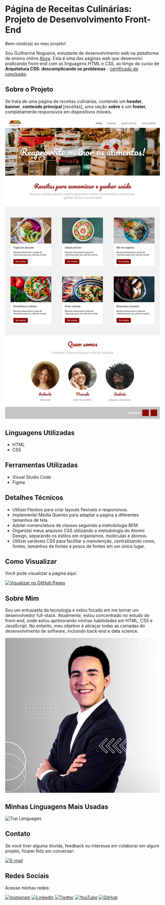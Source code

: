 # Página de Receitas Culinárias: Projeto de Desenvolvimento Front-End
Bem-vindo(a) ao meu projeto! 

Sou Guilherme Nogueira, estudante de desenvolvimento web na plataforma de ensino online [Alura](https://www.alura.com.br/). Esta é uma das páginas web que desenvolvi praticando front-end com as linguagens HTML e CSS, ao longo do curso de **Arquitetura CSS: descomplicando os problemas** - [certificado de conclusão](https://cursos.alura.com.br/certificate/40db627c-76d3-4d84-9fe7-bf4eab50c80d?lang=pt_BR).

## Sobre o Projeto

Se trata de uma página de receitas culinárias, contendo um **header**, **banner**, **conteúdo principal** [receitas], uma seção **sobre** e um **footer**, completamente responsivos em dispositivos móveis.

<img src="./assets/img/readme/screencapture-127-0-0-1-3000-html-index-html-2023-08-18-06_01_45.png" alt="Screenshot mostrando o panorama completo da página">

## Linguagens Utilizadas

* HTML
* CSS

## Ferramentas Utilizadas

* Visual Studio Code
* Figma

## Detalhes Técnicos

- Utilizei Flexbox para criar layouts flexíveis e responsivos.
- Implementei Media Queries para adaptar a página a diferentes tamanhos de tela.
- Adotei nomenclatura de classes seguindo a metodologia BEM.
- Organizei meus arquivos CSS utilizando a metodologia do Atomic Design, separando os estilos em organismos, moléculas e átomos.
- Utilizei variáveis CSS para facilitar a manutenção, centralizando cores, fontes, tamanhos de fontes e pesos de fontes em um único lugar.

## Como Visualizar

Você pode visualizar a página aqui: 

[![Visualizar no GitHub Pages](https://img.shields.io/badge/GitHub%20Pages-Visualizar-2ea44f?style=flat-square&logo=github&logoColor=white&link=URL_DA_SUA_PAGINA)](URL_DA_SUA_PAGINA)


## Sobre Mim

Sou um entusiasta da tecnologia e estou focado em me tornar um desenvolvedor full-stack. Atualmente, estou concentrado no estudo do front-end, 
onde estou aprimorando minhas habilidades em HTML, CSS e JavaScript. No entanto, meu objetivo é abraçar todas as camadas do desenvolvimento de 
software, incluindo back-end e data science.

<img src="./assets/img/readme/Perfil-Gui.png" alt="Foto de Guilherme Nogueira de terno, com os braços cruzados sorrindo">

## Minhas Linguagens Mais Usadas

![Top Languages](https://github-readme-stats.vercel.app/api/top-langs/?username=guinogueira2202&layout=compact)

## Contato

Se você tiver alguma dúvida, feedback ou interesse em colaborar em algum projeto, ficarei feliz em conversar: 

[![E-mail](https://img.shields.io/badge/Contato%20via%20E--mail-guinogueira2202%40hotmail.com-blue)](mailto:guinogueira2202@hotmail.com)

## Redes Sociais 
Acesse minhas redes:

[![Instagram](https://img.shields.io/badge/Instagram-guinogueira2202-purple)](https://www.instagram.com/guinogueira2202/) [![LinkedIn](https://img.shields.io/badge/LinkedIn-guinogueira2202-blue)](https://www.linkedin.com/in/guinogueira2202/) [![Twitter](https://img.shields.io/badge/Twitter-guinogueira2202-lightblue)](https://twitter.com/guinogueira2202) [![YouTube](https://img.shields.io/badge/YouTube-guinogueira2202-red)](https://www.youtube.com/channel/UCEfL_pp3h8Ul-LIL1C4o34w) [![GitHub](https://img.shields.io/badge/GitHub-guinogueira2202-darkgreen)](https://github.com/guinogueira2202)

